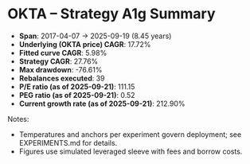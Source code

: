 # OKTA – Strategy A1g Summary

- **Span**: 2017-04-07 → 2025-09-19 (8.45 years)
- **Underlying (OKTA price) CAGR**: 17.72%
- **Fitted curve CAGR**: 5.98%
- **Strategy CAGR**: 27.76%
- **Max drawdown**: -76.61%
- **Rebalances executed**: 39
- **P/E ratio (as of 2025-09-21)**: 111.15
- **PEG ratio (as of 2025-09-21)**: 0.52
- **Current growth rate (as of 2025-09-21)**: 212.90%

Notes:

- Temperatures and anchors per experiment govern deployment; see EXPERIMENTS.md for details.
- Figures use simulated leveraged sleeve with fees and borrow costs.

